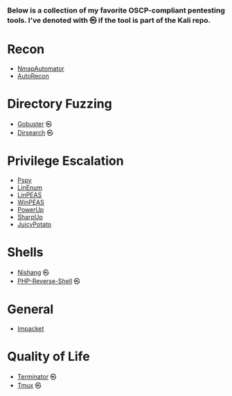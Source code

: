 ### Below is a collection of my favorite OSCP-compliant pentesting tools. I've denoted with ㉿ if the tool is part of the Kali repo.

# Recon
* [NmapAutomator](https://github.com/21y4d/nmapAutomator)
* [AutoRecon](https://github.com/Tib3rius/AutoRecon)

# Directory Fuzzing
* [Gobuster](https://github.com/OJ/gobuster) ㉿
* [Dirsearch](https://github.com/maurosoria/dirsearch) ㉿

# Privilege Escalation
* [Pspy](https://github.com/DominicBreuker/pspy)
* [LinEnum](https://github.com/rebootuser/LinEnum)
* [LinPEAS](https://github.com/carlospolop/privilege-escalation-awesome-scripts-suite/tree/master/linPEAS)
* [WinPEAS](https://github.com/carlospolop/privilege-escalation-awesome-scripts-suite/tree/master/winPEAS)
* [PowerUp](https://github.com/PowerShellEmpire/PowerTools/blob/master/PowerUp/PowerUp.ps1)
* [SharpUp](https://github.com/GhostPack/SharpUp)
* [JuicyPotato](https://github.com/ohpe/juicy-potato)

# Shells
* [Nishang](https://github.com/samratashok/nishang/blob/master/Shells/Invoke-PowerShellTcp.ps1) ㉿
* [PHP-Reverse-Shell](https://github.com/pentestmonkey/php-reverse-shell/blob/master/php-reverse-shell.php) ㉿

# General 
* [Impacket](https://github.com/SecureAuthCorp/impacket)

# Quality of Life
* [Terminator](https://github.com/gnome-terminator/terminator) ㉿
* [Tmux](https://github.com/tmux/tmux/wiki) ㉿
